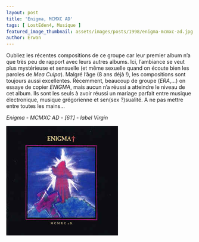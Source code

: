 ```yaml
---
layout: post
title: 'Enigma, MCMXC AD'
tags: [ LostEden4, Musique ]
featured_image_thumbnail: assets/images/posts/1998/enigma-mcmxc-ad.jpg
author: Erwan
---
```


Oubliez les récentes compositions  de ce groupe car leur premier album n’a que très peu de rapport avec leurs autres albums. Ici, l’ambiance se veut plus mystérieuse et sensuelle (et même sexuelle quand on écoute bien les paroles de *Mea Culpa*). Malgré l’âge (8 ans déjà !), les compositions sont toujours aussi excellentes. Récemment, beaucoup de groupe (*ERA*,...) on essaye de copier *ENIGMA*, mais aucun n’a réussi a atteindre le niveau de cet album. Ils sont les seuls à avoir réussi un mariage parfait entre musique électronique, musique grégorienne et sen(sex ?)sualité. A ne pas mettre entre toutes les mains...         

*Enigma - MCMXC AD - [61′] - label Virgin*

![Lingua](assets/images/posts/1998/enigma-mcmxc-ad.jpg) 